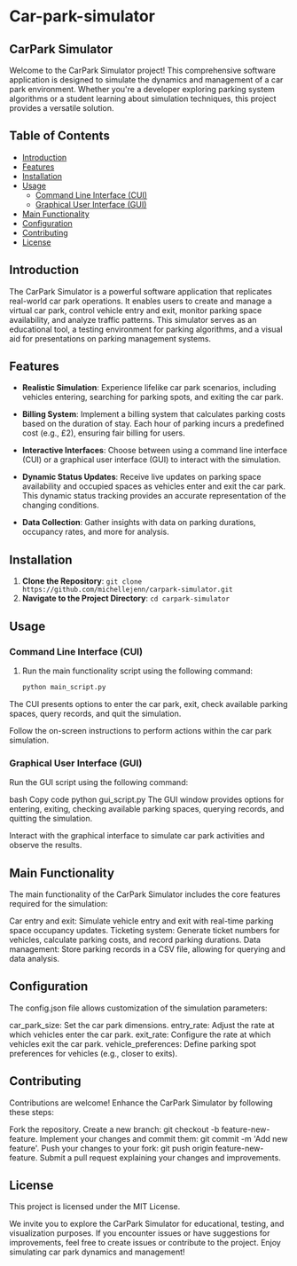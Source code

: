 # Car-park-simulator
##  CarPark Simulator


Welcome to the CarPark Simulator project! This comprehensive software application is designed to simulate the dynamics and management of a car park environment. Whether you're a developer exploring parking system algorithms or a student learning about simulation techniques, this project provides a versatile solution.

## Table of Contents

- [Introduction](#introduction)
- [Features](#features)
- [Installation](#installation)
- [Usage](#usage)
  - [Command Line Interface (CUI)](#command-line-interface-cui)
  - [Graphical User Interface (GUI)](#graphical-user-interface-gui)
- [Main Functionality](#main-functionality)
- [Configuration](#configuration)
- [Contributing](#contributing)
- [License](#license)

## Introduction

The CarPark Simulator is a powerful software application that replicates real-world car park operations. It enables users to create and manage a virtual car park, control vehicle entry and exit, monitor parking space availability, and analyze traffic patterns. This simulator serves as an educational tool, a testing environment for parking algorithms, and a visual aid for presentations on parking management systems.

## Features

- **Realistic Simulation**: Experience lifelike car park scenarios, including vehicles entering, searching for parking spots, and exiting the car park.

- **Billing System**: Implement a billing system that calculates parking costs based on the duration of stay. Each hour of parking incurs a predefined cost (e.g., £2), ensuring fair billing for users.


- **Interactive Interfaces**: Choose between using a command line interface (CUI) or a graphical user interface (GUI) to interact with the simulation.
  
- **Dynamic Status Updates**: Receive live updates on parking space availability and occupied spaces as vehicles enter and exit the car park. This dynamic status tracking provides an accurate representation of the changing conditions.

- **Data Collection**: Gather insights with data on parking durations, occupancy rates, and more for analysis.

## Installation

1. **Clone the Repository**: `git clone https://github.com/michellejenn/carpark-simulator.git`
2. **Navigate to the Project Directory**: `cd carpark-simulator`

## Usage

### Command Line Interface (CUI)

1. Run the main functionality script using the following command:
   ```bash
   python main_script.py

The CUI presents options to enter the car park, exit, check available parking spaces, query records, and quit the simulation.

Follow the on-screen instructions to perform actions within the car park simulation.

### Graphical User Interface (GUI)
Run the GUI script using the following command:

bash
Copy code
python gui_script.py
The GUI window provides options for entering, exiting, checking available parking spaces, querying records, and quitting the simulation.

Interact with the graphical interface to simulate car park activities and observe the results.

## Main Functionality
The main functionality of the CarPark Simulator includes the core features required for the simulation:

Car entry and exit: Simulate vehicle entry and exit with real-time parking space occupancy updates.
Ticketing system: Generate ticket numbers for vehicles, calculate parking costs, and record parking durations.
Data management: Store parking records in a CSV file, allowing for querying and data analysis.

## Configuration
The config.json file allows customization of the simulation parameters:

car_park_size: Set the car park dimensions.
entry_rate: Adjust the rate at which vehicles enter the car park.
exit_rate: Configure the rate at which vehicles exit the car park.
vehicle_preferences: Define parking spot preferences for vehicles (e.g., closer to exits).

## Contributing
Contributions are welcome! Enhance the CarPark Simulator by following these steps:

Fork the repository.
Create a new branch: git checkout -b feature-new-feature.
Implement your changes and commit them: git commit -m 'Add new feature'.
Push your changes to your fork: git push origin feature-new-feature.
Submit a pull request explaining your changes and improvements.

## License
This project is licensed under the MIT License.

We invite you to explore the CarPark Simulator for educational, testing, and visualization purposes. If you encounter issues or have suggestions for improvements, feel free to create issues or contribute to the project. Enjoy simulating car park dynamics and management!
